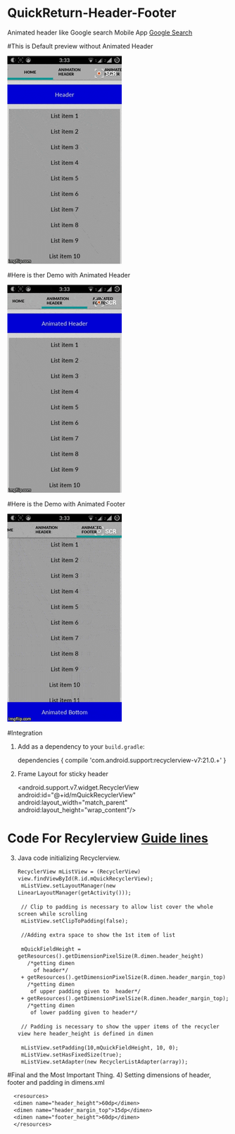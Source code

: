 # QuickReturn-Header-Footer
Animated header like Google search Mobile App [Google Search](https://play.google.com/store/apps/details?id=com.google.android.googlequicksearchbox&hl=en)

#This is Default preview without Animated Header

<img src="https://github.com/hemant-shori/QuickReturn-Header-Footer/blob/master/Raw-Art/default.gif" alt="Demo" style="max-width:100%;">

#Here is ther Demo with Animated Header

<img src="https://github.com/hemant-shori/QuickReturn-Header-Footer/blob/master/Raw-Art/header.gif" alt="Demo" style="max-width:100%;">

#Here is the Demo with Animated Footer

<img src="https://github.com/hemant-shori/QuickReturn-Header-Footer/blob/master/Raw-Art/bottom.gif" alt="Demo" style="max-width:100%;">

#Integration
1) Add as a dependency to your `build.gradle`:

      dependencies {
        compile 'com.android.support:recyclerview-v7:21.0.+'
      }
   

2) Frame Layout for sticky header



    <?xml version="1.0" encoding="utf-8"?>
    <FrameLayout xmlns:android="http://schemas.android.com/apk/res/android"
      android:layout_width="match_parent"
      android:layout_height="match_parent">
      
    <android.support.v7.widget.RecyclerView
        android:id="@+id/mQuickRecyclerView"
        android:layout_width="match_parent"
        android:layout_height="wrap_content"/>
        
    <TextView
        android:id="@+id/sticky"
        android:layout_width="match_parent"
        android:layout_height="@dimen/header_height"
        android:background="#00F"
        android:gravity="center"
        android:layout_marginTop="@dimen/header_margin_top"
        android:textAppearance="@android:style/TextAppearance.Medium"
        android:textColor="#FFF" />
    </FrameLayout>

# Code For Recylerview [Guide lines](https://developer.android.com/training/material/lists-cards.html#Dependencies)
3) Java code initializing Recyclerview.

       RecyclerView mListView = (RecyclerView) view.findViewById(R.id.mQuickRecyclerView);
        mListView.setLayoutManager(new LinearLayoutManager(getActivity()));
        
        // Clip to padding is necessary to allow list cover the whole screen while scrolling
        mListView.setClipToPadding(false);
        
        //Adding extra space to show the 1st item of list
        
        mQuickFieldHeight = getResources().getDimensionPixelSize(R.dimen.header_height)
          /*getting dimen
            of header*/ 
        + getResources().getDimensionPixelSize(R.dimen.header_margin_top)
          /*getting dimen
           of upper padding given to  header*/ 
        + getResources().getDimensionPixelSize(R.dimen.header_margin_top);
          /*getting dimen
           of lower padding given to header*/
        
        // Padding is necessary to show the upper items of the recycler view here header_height is defined in dimen
        
        mListView.setPadding(10,mQuickFieldHeight, 10, 0);
        mListView.setHasFixedSize(true);
        mListView.setAdapter(new RecyclerListAdapter(array));

#Final and the Most Important Thing.
4) Setting dimensions of header, footer and padding in dimens.xml


      <resources>
      <dimen name="header_height">60dp</dimen>
      <dimen name="header_margin_top">15dp</dimen>
      <dimen name="footer_height">60dp</dimen>
      </resources>
